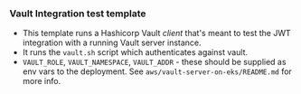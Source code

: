 ### Vault Integration test template

- This template runs a Hashicorp Vault _client_ that's meant to test the JWT integration with a running Vault server instance.
- It runs the `vault.sh` script which authenticates against vault.
- `VAULT_ROLE`, `VAULT_NAMESPACE`, `VAULT_ADDR` - these should be supplied as env vars to the deployment. See `aws/vault-server-on-eks/README.md` for more info.
